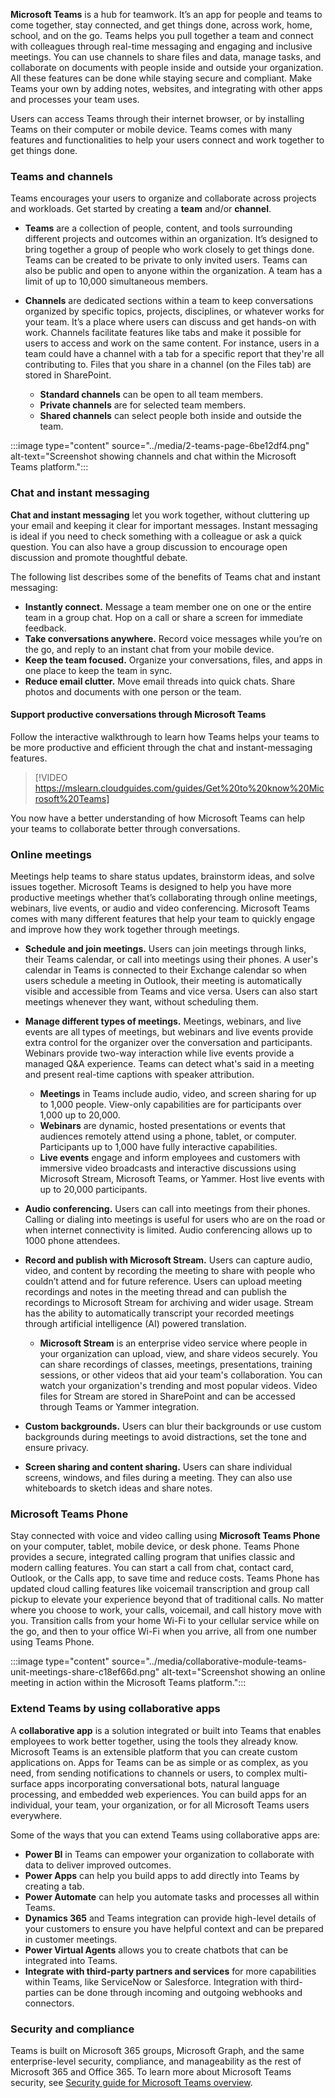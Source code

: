 **Microsoft Teams** is a hub for teamwork. It’s an app for people and teams to come together, stay connected, and get things done, across work, home, school, and on the go. Teams helps you pull together a team and connect with colleagues through real-time messaging and engaging and inclusive meetings. You can use channels to share files and data, manage tasks, and collaborate on documents with people inside and outside your organization. All these features can be done while staying secure and compliant. Make Teams your own by adding notes, websites, and integrating with other apps and processes your team uses.

Users can access Teams through their internet browser, or by installing Teams on their computer or mobile device. Teams comes with many features and functionalities to help your users connect and work together to get things done.

### Teams and channels

Teams encourages your users to organize and collaborate across projects and workloads. Get started by creating a **team** and/or **channel**.

 -  **Teams** are a collection of people, content, and tools surrounding different projects and outcomes within an organization. It’s designed to bring together a group of people who work closely to get things done. Teams can be created to be private to only invited users. Teams can also be public and open to anyone within the organization. A team has a limit of up to 10,000 simultaneous members.
 -  **Channels** are dedicated sections within a team to keep conversations organized by specific topics, projects, disciplines, or whatever works for your team. It’s a place where users can discuss and get hands-on with work. Channels facilitate features like tabs and make it possible for users to access and work on the same content. For instance, users in a team could have a channel with a tab for a specific report that they're all contributing to. Files that you share in a channel (on the Files tab) are stored in SharePoint.
    
     -  **Standard channels** can be open to all team members.
     -  **Private channels** are for selected team members.
     -  **Shared channels** can select people both inside and outside the team.

:::image type="content" source="../media/2-teams-page-6be12df4.png" alt-text="Screenshot showing channels and chat within the Microsoft Teams platform.":::


### Chat and instant messaging

**Chat and instant messaging** let you work together, without cluttering up your email and keeping it clear for important messages. Instant messaging is ideal if you need to check something with a colleague or ask a quick question. You can also have a group discussion to encourage open discussion and promote thoughtful debate.

The following list describes some of the benefits of Teams chat and instant messaging:

 -  **Instantly connect.** Message a team member one on one or the entire team in a group chat. Hop on a call or share a screen for immediate feedback.
 -  **Take conversations anywhere.** Record voice messages while you’re on the go, and reply to an instant chat from your mobile device.
 -  **Keep the team focused.** Organize your conversations, files, and apps in one place to keep the team in sync.
 -  **Reduce email clutter.** Move email threads into quick chats. Share photos and documents with one person or the team.

#### Support productive conversations through Microsoft Teams

Follow the interactive walkthrough to learn how Teams helps your teams to be more productive and efficient through the chat and instant-messaging features.

> [!VIDEO https://mslearn.cloudguides.com/guides/Get%20to%20know%20Microsoft%20Teams]

You now have a better understanding of how Microsoft Teams can help your teams to collaborate better through conversations.

### Online meetings

Meetings help teams to share status updates, brainstorm ideas, and solve issues together. Microsoft Teams is designed to help you have more productive meetings whether that’s collaborating through online meetings, webinars, live events, or audio and video conferencing. Microsoft Teams comes with many different features that help your team to quickly engage and improve how they work together through meetings.

 -  **Schedule and join meetings.** Users can join meetings through links, their Teams calendar, or call into meetings using their phones. A user's calendar in Teams is connected to their Exchange calendar so when users schedule a meeting in Outlook, their meeting is automatically visible and accessible from Teams and vice versa. Users can also start meetings whenever they want, without scheduling them.
 -  **Manage different types of meetings.** Meetings, webinars, and live events are all types of meetings, but webinars and live events provide extra control for the organizer over the conversation and participants. Webinars provide two-way interaction while live events provide a managed Q&amp;A experience. Teams can detect what's said in a meeting and present real-time captions with speaker attribution.
    
     -  **Meetings** in Teams include audio, video, and screen sharing for up to 1,000 people. View-only capabilities are for participants over 1,000 up to 20,000.
     -  **Webinars** are dynamic, hosted presentations or events that audiences remotely attend using a phone, tablet, or computer. Participants up to 1,000 have fully interactive capabilities.
     -  **Live events** engage and inform employees and customers with immersive video broadcasts and interactive discussions using Microsoft Stream, Microsoft Teams, or Yammer. Host live events with up to 20,000 participants.
 -  **Audio conferencing.** Users can call into meetings from their phones. Calling or dialing into meetings is useful for users who are on the road or when internet connectivity is limited. Audio conferencing allows up to 1000 phone attendees.
 -  **Record and publish with Microsoft Stream.** Users can capture audio, video, and content by recording the meeting to share with people who couldn’t attend and for future reference. Users can upload meeting recordings and notes in the meeting thread and can publish the recordings to Microsoft Stream for archiving and wider usage. Stream has the ability to automatically transcript your recorded meetings through artificial intelligence (AI) powered translation.
    
     -  **Microsoft Stream** is an enterprise video service where people in your organization can upload, view, and share videos securely. You can share recordings of classes, meetings, presentations, training sessions, or other videos that aid your team's collaboration. You can watch your organization's trending and most popular videos. Video files for Stream are stored in SharePoint and can be accessed through Teams or Yammer integration.
 -  **Custom backgrounds.** Users can blur their backgrounds or use custom backgrounds during meetings to avoid distractions, set the tone and ensure privacy.
 -  **Screen sharing and content sharing.** Users can share individual screens, windows, and files during a meeting. They can also use whiteboards to sketch ideas and share notes.

### Microsoft Teams Phone

Stay connected with voice and video calling using **Microsoft Teams Phone** on your computer, tablet, mobile device, or desk phone. Teams Phone provides a secure, integrated calling program that unifies classic and modern calling features. You can start a call from chat, contact card, Outlook, or the Calls app, to save time and reduce costs. Teams Phone has updated cloud calling features like voicemail transcription and group call pickup to elevate your experience beyond that of traditional calls. No matter where you choose to work, your calls, voicemail, and call history move with you. Transition calls from your home Wi-Fi to your cellular service while on the go, and then to your office Wi-Fi when you arrive, all from one number using Teams Phone.

:::image type="content" source="../media/collaborative-module-teams-unit-meetings-share-c18ef66d.png" alt-text="Screenshot showing an online meeting in action within the Microsoft Teams platform.":::


### Extend Teams by using collaborative apps

A **collaborative app** is a solution integrated or built into Teams that enables employees to work better together, using the tools they already know. Microsoft Teams is an extensible platform that you can create custom applications on. Apps for Teams can be as simple or as complex, as you need, from sending notifications to channels or users, to complex multi-surface apps incorporating conversational bots, natural language processing, and embedded web experiences. You can build apps for an individual, your team, your organization, or for all Microsoft Teams users everywhere.

Some of the ways that you can extend Teams using collaborative apps are:

 -  **Power BI** in Teams can empower your organization to collaborate with data to deliver improved outcomes.
 -  **Power Apps** can help you build apps to add directly into Teams by creating a tab.
 -  **Power Automate** can help you automate tasks and processes all within Teams.
 -  **Dynamics 365** and Teams integration can provide high-level details of your customers to ensure you have helpful context and can be prepared in customer meetings.
 -  **Power Virtual Agents** allows you to create chatbots that can be integrated into Teams.
 -  **Integrate with third-party partners and services** for more capabilities within Teams, like ServiceNow or Salesforce. Integration with third-parties can be done through incoming and outgoing webhooks and connectors.

### Security and compliance

Teams is built on Microsoft 365 groups, Microsoft Graph, and the same enterprise-level security, compliance, and manageability as the rest of Microsoft 365 and Office 365. To learn more about Microsoft Teams security, see [Security guide for Microsoft Teams overview](/microsoftteams/teams-security-guide?azure-portal=true).
